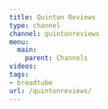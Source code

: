 ```yaml
---
title: Quinton Reviews
type: channel
channel: quintonreviews
menu:
  main:
    parent: Channels
videos:
tags:
- breadtube
url: /quintonreviews/
---
```

